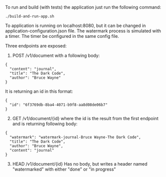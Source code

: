 To run and build (with tests) the application just run the following command:
```
./build-and-run-app.sh
```
To application is running on localhost:8080, but it can be changed in application-configuration.json file.
The watermark process is simulated with a timer. The timer be configured in the same config file.

Three endpoints are exposed:

1. POST /v1/document with a following body:
```
{
  "content": "journal",
  "title": "The Dark Code",
  "author": "Bruce Wayne"
}
```
It is returning an id in this format:
```
{
  "id": "6f3769db-8ba4-4071-b9f8-aa8d08de06b7"
}
```
2. GET /v1/document/{id} where the id is the result from the first endpoint and is returning following body:
```
{
  "watermark": "watermark-journal-Bruce Wayne-The Dark Code",
  "title": "The Dark Code",
  "author": "Bruce Wayne",
  "content": "journal"
}
```
3. HEAD /v1/document/{id} Has no body, but writes a header named "watermarked" with either "done" or "in progress" 